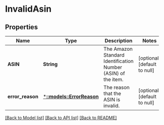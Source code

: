 # InvalidAsin

## Properties
Name | Type | Description | Notes
------------ | ------------- | ------------- | -------------
**ASIN** | **String** | The Amazon Standard Identification Number (ASIN) of the item. | [optional] [default to null]
**error_reason** | [***::models::ErrorReason**](ErrorReason.md) | The reason that the ASIN is invalid. | [optional] [default to null]

[[Back to Model list]](../README.md#documentation-for-models) [[Back to API list]](../README.md#documentation-for-api-endpoints) [[Back to README]](../README.md)


